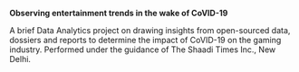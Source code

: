 **Observing entertainment trends in the wake of CoVID-19**

A brief Data Analytics project on drawing insights from open-sourced data, dossiers and reports to determine the impact of CoVID-19 on the gaming industry. 
Performed under the guidance of The Shaadi Times Inc., New Delhi.
